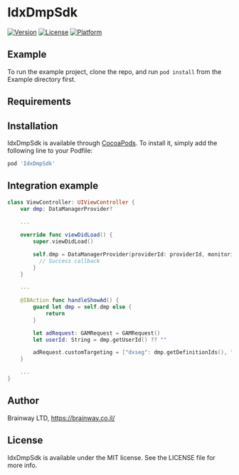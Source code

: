 # IdxDmpSdk

[![Version](https://img.shields.io/cocoapods/v/IdxDmpSdk.svg?style=flat)](https://cocoapods.org/pods/IdxDmpSdk)
[![License](https://img.shields.io/cocoapods/l/IdxDmpSdk.svg?style=flat)](https://cocoapods.org/pods/IdxDmpSdk)
[![Platform](https://img.shields.io/cocoapods/p/IdxDmpSdk.svg?style=flat)](https://cocoapods.org/pods/IdxDmpSdk)

## Example

To run the example project, clone the repo, and run `pod install` from the Example directory first.

## Requirements

## Installation

IdxDmpSdk is available through [CocoaPods](https://cocoapods.org). To install
it, simply add the following line to your Podfile:

```ruby
pod 'IdxDmpSdk'
```

## Integration example

```swift
class ViewController: UIViewController {
    var dmp: DataManagerProvider?
    
    ...

    override func viewDidLoad() {
        super.viewDidLoad()

        self.dmp = DataManagerProvider(providerId: providerId, monitoringLabel: "My app name") {_ in
          // Success callback
        }
    }

    ...
    
    @IBAction func handleShowAd() {
        guard let dmp = self.dmp else {
            return
        }

        let adRequest: GAMRequest = GAMRequest()
        let userId: String = dmp.getUserId() ?? ""

        adRequest.customTargeting = ["dxseg": dmp.getDefinitionIds(), "dxu": userId, "permutive": userId]
    }

    ...
}
```

## Author

Brainway LTD, https://brainway.co.il/

## License

IdxDmpSdk is available under the MIT license. See the LICENSE file for more info.
